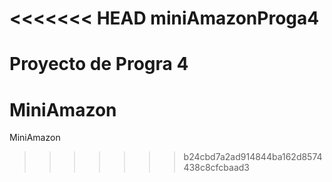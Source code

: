 <<<<<<< HEAD
miniAmazonProga4
================

Proyecto de Progra 4
=======
MiniAmazon
==========

MiniAmazon
>>>>>>> b24cbd7a2ad914844ba162d8574438c8cfcbaad3
